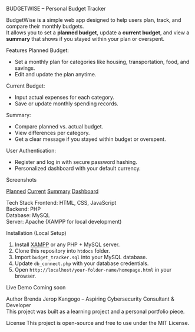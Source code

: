 BUDGETWISE – Personal Budget Tracker

BudgetWise is a simple web app designed to help users plan, track, and compare their monthly budgets.  
It allows you to set a **planned budget**, update a **current budget**, and view a **summary** that shows if you stayed within your plan or overspent.



Features
Planned Budget:
- Set a monthly plan for categories like housing, transportation, food, and savings.  
- Edit and update the plan anytime.  

Current Budget:
- Input actual expenses for each category.  
- Save or update monthly spending records.  

Summary:
- Compare planned vs. actual budget.  
- View differences per category.  
- Get a clear message if you stayed within budget or overspent.

User Authentication:
- Register and log in with secure password hashing.  
- Personalized dashboard with your default currency.



Screenshots

[Planned](screenshots/plannedbudget.png) 
[Current](screenshots/currentbudget.png) 
[Summary](screenshots/summary.png) 
[Dashboard](screenshots/dashboard.png) 


Tech Stack
Frontend: HTML, CSS, JavaScript  
Backend: PHP  
Database: MySQL  
Server: Apache (XAMPP for local development)


Installation (Local Setup)
1. Install [XAMPP](https://www.apachefriends.org/index.html) or any PHP + MySQL server.
2. Clone this repository into `htdocs` folder.
3. Import `budget_tracker.sql` into your MySQL database.
4. Update `db_connect.php` with your database credentials.
5. Open `http://localhost/your-folder-name/homepage.html` in your browser.


Live Demo
Coming soon 


Author
Brenda Jerop Kangogo – Aspiring Cybersecurity Consultant & Developer  
This project was built as a learning project and a personal portfolio piece.


License
This project is open-source and free to use under the MIT License.
